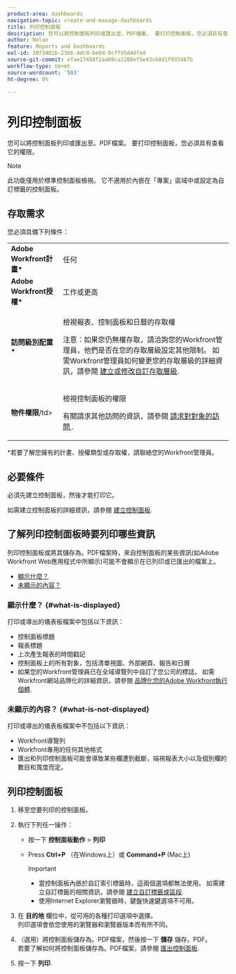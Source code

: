 ```yaml
---
product-area: dashboards
navigation-topic: create-and-manage-dashboards
title: 列印控制面板
description: 您可以將控制面板列印或匯出至。PDF檔案。 要打印控制面板，您必須具有查看它的權限。
author: Nolan
feature: Reports and Dashboards
exl-id: 30f3481b-23b6-4dc9-be0d-9cffd5d4dfed
source-git-commit: efae17458f2aa08ca2286ef5e43c68d1f9334b7b
workflow-type: tm+mt
source-wordcount: '503'
ht-degree: 0%

---
```


# 列印控制面板

您可以將控制面板列印或匯出至。PDF檔案。 要打印控制面板，您必須具有查看它的權限。

>[!NOTE]
>
>此功能僅用於標準控制面板檢視。 它不適用於內嵌在「專案」區域中或設定為自訂標籤的控制面板。

## 存取需求

您必須具備下列條件：

<table style="table-layout:auto"> 
 <col> 
 <col> 
 <tbody> 
  <tr> 
   <td role="rowheader"><strong>Adobe Workfront計畫*</strong></td> 
   <td> <p>任何</p> </td> 
  </tr> 
  <tr> 
   <td role="rowheader"><strong>Adobe Workfront授權*</strong></td> 
   <td> <p>工作或更高</p> </td> 
  </tr> 
  <tr> 
   <td role="rowheader"><strong>訪問級別配置*</strong></td> 
   <td> <p>檢視報表、控制面板和日曆的存取權</p> <p>注意：如果您仍無權存取，請洽詢您的Workfront管理員，他們是否在您的存取層級設定其他限制。 如需Workfront管理員如何變更您的存取層級的詳細資訊，請參閱 <a href="../../../administration-and-setup/add-users/configure-and-grant-access/create-modify-access-levels.md" class="MCXref xref">建立或修改自訂存取層級</a>.</p> </td> 
  </tr> 
  <tr> 
   <td role="rowheader"><strong>物件權限</strong>/td&gt; 
   <td> <p>檢視控制面板的權限</p> <p>有關請求其他訪問的資訊，請參閱 <a href="../../../workfront-basics/grant-and-request-access-to-objects/request-access.md" class="MCXref xref">請求對對象的訪問 </a>.</p> </td> 
  </tr> 
 </tbody> 
</table>

&#42;若要了解您擁有的計畫、授權類型或存取權，請聯絡您的Workfront管理員。

## 必要條件

必須先建立控制面板，然後才能打印它。

如需建立控制面板的詳細資訊，請參閱 [建立控制面板](../../../reports-and-dashboards/dashboards/creating-and-managing-dashboards/create-dashboard.md).

## 了解列印控制面板時要列印哪些資訊

列印控制面板或將其儲存為。PDF檔案時，來自控制面板的某些資訊(如Adobe Workfront Web應用程式中所顯示)可能不會顯示在已列印或已匯出的檔案上。

* [顯示什麼？](#what-is-displayed)
* [未顯示的內容？](#what-is-not-displayed)

### 顯示什麼？ {#what-is-displayed}

打印或導出的儀表板檔案中包括以下資訊：

* 控制面板標題
* 報表標題
* 上次產生報表的時間戳記
* 控制面板上的所有對象，包括清單視圖、外部網頁、報告和日曆
* 如果您的Workfront管理員已在全域導覽列中自訂了您公司的標誌。 如需Workfront網站品牌化的詳細資訊，請參閱 [品牌化您的Adobe Workfront執行個體](../../../administration-and-setup/customize-workfront/brand-workfront/brand-your-workfront-instance.md).

### 未顯示的內容？ {#what-is-not-displayed}

打印或導出的儀表板檔案中不包括以下資訊：

* Workfront導覽列
* Workfront專用的任何其他格式
* 匯出和列印控制面板可能會導致某些欄遭到截斷，端視報表大小以及個別欄的數目和寬度而定。

## 列印控制面板

1. 移至您要列印的控制面板。
1. 執行下列任一操作：

   * 按一下 **控制面板動作** > **列印**

   * Press **Ctrl+P** （在Windows上）或 **Command+P** (Mac上)

      >[!IMPORTANT]
      >
      >* 當控制面板內嵌於自訂索引標籤時，這兩個選項都無法使用。 如需建立自訂標籤的相關資訊，請參閱 [建立自訂標籤或區段](../../../workfront-basics/manage-your-account-and-profile/configuring-your-user-profile/create-custom-tabs.md).
      >* 使用Internet Explorer瀏覽器時，鍵盤快速鍵選項不可用。


1. 在 **目的地** 欄位中，從可用的各種打印選項中選擇。\
   列印選項會依您使用的瀏覽器和瀏覽器版本而有所不同。

1. （選用）將控制面板儲存為。PDF檔案，然後按一下 **儲存** 儲存。PDF。\
   若要了解如何將控制面板儲存為。PDF檔案，請參閱 [匯出控制面板](../../../reports-and-dashboards/dashboards/creating-and-managing-dashboards/export-dashboard.md).

1. 按一下 **列印**.
